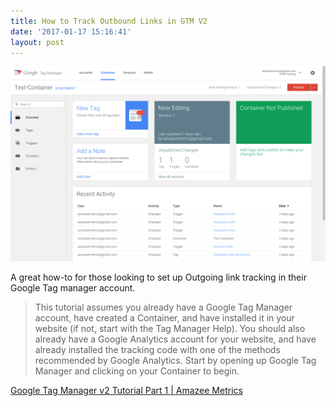 ```yaml
---
title: How to Track Outbound Links in GTM V2
date: '2017-01-17 15:16:41'
layout: post
---
```

![](/uploads/2017/01/17/gtm-overview.png)

A great how-to for those looking to set up Outgoing link tracking in their Google Tag manager account.  

> This tutorial assumes you already have a Google Tag Manager account, have created a Container, and have installed it in your website (if not, start with the Tag Manager Help). You should also already have a Google Analytics account for your website, and have already installed the tracking code with one of the methods recommended by Google Analytics. Start by opening up Google Tag Manager and clicking on your Container to begin.

[Google Tag Manager v2 Tutorial Part 1 | Amazee Metrics](http://www.amazeemetrics.com/en/blog/google-tag-manager-tutorial-part-1-tracking-outbound-links-gtm-version-2)